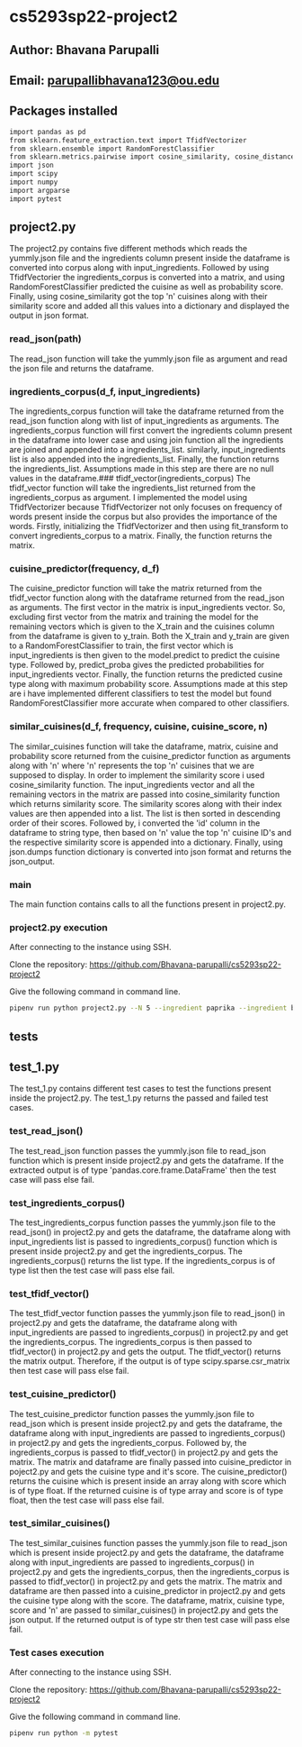 # cs5293sp22-project2
## Author: Bhavana Parupalli
## Email: parupallibhavana123@ou.edu
## Packages installed
```bash 
import pandas as pd
from sklearn.feature_extraction.text import TfidfVectorizer
from sklearn.ensemble import RandomForestClassifier
from sklearn.metrics.pairwise import cosine_similarity, cosine_distances
import json
import scipy
import numpy
import argparse
import pytest
```
## project2.py
The project2.py contains five different methods which reads the yummly.json file and the ingredients column present inside the dataframe is converted into corpus along with input_ingredients. Followed by using TfidfVectorier the ingredients_corpus is converted into a matrix, and using RandomForestClassifier predicted the cuisine as well as probability score. Finally, using cosine_similarity got the top 'n' cuisines along with their similarity score and added all this values into a dictionary and displayed the output in json format.
### read_json(path)
The read_json function will take the yummly.json file as argument and read the json file and returns the dataframe.
### ingredients_corpus(d_f, input_ingredients)
The ingredients_corpus function will take the dataframe returned from the read_json function along with list of input_ingredients as arguments. The ingredients_corpus function will first convert the ingredients column present in the dataframe into lower case and using join function all the ingredients are joined and appended into a ingredients_list. similarly, input_ingredients list is also appended into the ingredients_list. Finally, the function returns the ingredients_list. Assumptions made in this step are there are no null values in the dataframe.### tfidf_vector(ingredients_corpus)
The tfidf_vector function will take the ingredients_list returned from the ingredients_corpus as argument. I implemented the model using TfidfVectorizer because TfidfVectorizer not only focuses on frequency of words present inside the corpus but also provides the importance of the words. Firstly, initializing the TfidfVectorizer and then using fit_transform to convert ingredients_corpus to a matrix. Finally, the function returns the matrix.
### cuisine_predictor(frequency, d_f)
The cuisine_predictor function will take the matrix returned from the tfidf_vector function along with the dataframe returned from the read_json as arguments. The first vector in the matrix is input_ingredients vector. So, excluding first vector from the matrix and training the model for the remaining vectors which is given to the X_train and the cuisines column from the dataframe is given to y_train. Both the X_train and y_train are given to a RandomForestClassifier to train, the first vector which is input_ingredients is then given to the model.predict to predict the cuisine type. Followed by, predict_proba gives the predicted probabilities for input_ingredients vector. Finally, the function returns the predicted cusine type along with maximum probability score. Assumptions made at this step are i have implemented different classifiers to test the model but found RandomForestClassifier more accurate when compared to other classifiers.
### similar_cuisines(d_f, frequency, cuisine, cuisine_score, n)
The similar_cuisines function will take the dataframe, matrix, cuisine and probability score returned from the cuisine_predictor function as arguments along with 'n' where 'n' represents the top 'n' cuisines that we are supposed to display. In order to implement the similarity score i used cosine_similarity function. The input_ingredients vector and all the remaining vectors in the matrix are passed into cosine_similarity function which returns similarity score. The similarity scores along with their index values are then appended into a list. The list is then sorted in descending order of their scores. Followed by, i converted the 'id' column in the dataframe to string type, then based on 'n' value the top 'n' cuisine ID's and the respective similarity score is appended into a dictionary. Finally, using json.dumps function dictionary is converted into json format and returns the json_output.
### main
The main function contains calls to all the functions present in project2.py. 
### project2.py execution
After connecting to the instance using SSH.

Clone the repository: https://github.com/Bhavana-parupalli/cs5293sp22-project2

Give the following command in command line.
```bash
pipenv run python project2.py --N 5 --ingredient paprika --ingredient banana --ingredient "rice krispies" 
```
## tests
## test_1.py
The test_1.py contains different test cases to test the functions present inside the project2.py. The test_1.py returns the passed and failed test cases.
### test_read_json()
The test_read_json function passes the yummly.json file to read_json function which is present inside project2.py and gets the dataframe. If the extracted output is of type 'pandas.core.frame.DataFrame' then the test case will pass else fail.
### test_ingredients_corpus()
The test_ingredients_corpus function passes the yummly.json file to the read_json() in project2.py and gets the dataframe, the dataframe along with input_ingredients list is passed to ingredients_corpus() function which is present inside project2.py and get the ingredients_corpus. The ingredients_corpus() returns the list type. If the ingredients_corpus is of type list then the test case will pass else fail.
### test_tfidf_vector()
The test_tfidf_vector function passes the yummly.json file to read_json() in project2.py and gets the dataframe, the dataframe along with input_ingredients are passed to ingredients_corpus() in project2.py and get the ingredients_corpus. The ingredients_corpus is then passed to tfidf_vector() in project2.py and gets the output. The tfidf_vector() returns the matrix output. Therefore, if the output is of type scipy.sparse.csr_matrix then test case will pass else fail. 
### test_cuisine_predictor()
The test_cuisine_predictor function passes the yummly.json file to read_json which is present inside project2.py and gets the dataframe, the dataframe along with input_ingredients are passed to ingredients_corpus() in project2.py and gets the ingredients_corpus. Followed by, the ingredients_corpus is passed to tfidf_vector() in project2.py and gets the matrix. The matrix and dataframe are finally passed into cuisine_predictor in poject2.py and gets the cuisine type and it's score. The cuisine_predictor() returns the cuisine which is present inside an array along with score which is of type float. If the returned cuisine is of type array and score is of type float, then the test case will pass else fail. 
### test_similar_cuisines()
The test_similar_cuisines function passes the yummly.json file to read_json which is present inside project2.py and gets the dataframe, the dataframe along with input_ingredients are passed to ingredients_corpus() in project2.py and gets the ingredients_corpus, then the ingredients_corpus is passed to tfidf_vector() in project2.py and gets the matrix. The matrix and dataframe are then passed into a cuisine_predictor in project2.py and gets the cuisine type along with the score. The dataframe, matrix, cuisine type, score and 'n' are passed to similar_cuisines() in project2.py and gets the json output. If the returned output is of type str then test case will pass else fail.
### Test cases execution
After connecting to the instance using SSH.

Clone the repository: https://github.com/Bhavana-parupalli/cs5293sp22-project2

Give the following command in command line.
```bash
pipenv run python -m pytest
```
